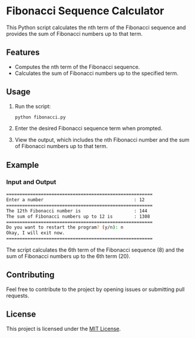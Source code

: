 # Fibonacci Sequence Calculator

This Python script calculates the nth term of the Fibonacci sequence and provides the sum of Fibonacci numbers up to that term.

## Features

- Computes the nth term of the Fibonacci sequence.
- Calculates the sum of Fibonacci numbers up to the specified term.

## Usage

1. Run the script:

   ```bash
   python fibonacci.py
   ```

2. Enter the desired Fibonacci sequence term when prompted.

3. View the output, which includes the nth Fibonacci number and the sum of Fibonacci numbers up to that term.

## Example

### Input and Output

```bash
=======================================================
Enter a number                                  : 12
=======================================================
The 12th Fibonacci number is                    : 144
The sum of Fibonacci numbers up to 12 is        : 1308
=======================================================
Do you want to restart the program? (y/n): n
Okay, I will exit now.
=======================================================
```

The script calculates the 6th term of the Fibonacci sequence (8) and the sum of Fibonacci numbers up to the 6th term (20).

## Contributing

Feel free to contribute to the project by opening issues or submitting pull requests.

## License

This project is licensed under the [MIT License](/LICENSE).
